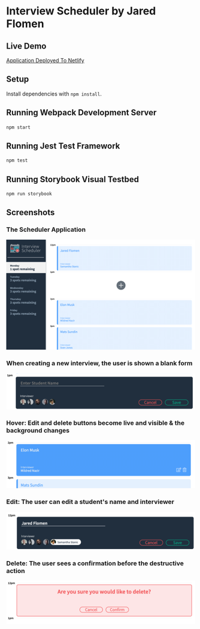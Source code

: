 # Interview Scheduler by Jared Flomen

## Live Demo

[Application Deployed To Netlify](https://boring-jones-8ac8b1.netlify.app)

## Setup

Install dependencies with `npm install`.

## Running Webpack Development Server

```sh
npm start
```

## Running Jest Test Framework

```sh
npm test
```

## Running Storybook Visual Testbed

```sh
npm run storybook
```

## Screenshots

### The Scheduler Application
![The Scheduler Application](https://github.com/JaredFlomen/scheduler/blob/master/docs/Scheduler.png?raw=true)

### When creating a new interview, the user is shown a blank form
![Blank](https://github.com/JaredFlomen/scheduler/blob/master/docs/Blank%20Form.png?raw=true)

### Hover: Edit and delete buttons become live and visible & the background changes
![Hover](https://github.com/JaredFlomen/scheduler/blob/master/docs/Highlighted.png?raw=true)

### Edit: The user can edit a student's name and interviewer
![Edit](https://github.com/JaredFlomen/scheduler/blob/master/docs/Edit.png?raw=true)

### Delete: The user sees a confirmation before the destructive action
![Delete](https://github.com/JaredFlomen/scheduler/blob/master/docs/Confirm%20Delete.png?raw=true)



